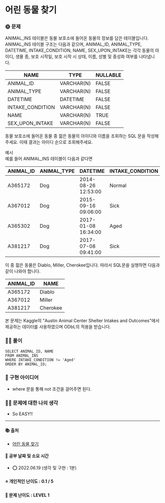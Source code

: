 # 어린 동물 찾기

### 🌞 문제
ANIMAL_INS 테이블은 동물 보호소에 들어온 동물의 정보를 담은 테이블입니다. ANIMAL_INS 테이블 구조는 다음과 같으며, ANIMAL_ID, ANIMAL_TYPE, DATETIME, INTAKE_CONDITION, NAME, SEX_UPON_INTAKE는 각각 동물의 아이디, 생물 종, 보호 시작일, 보호 시작 시 상태, 이름, 성별 및 중성화 여부를 나타냅니다.

|NAME	|TYPE|	NULLABLE|
|---|---|---|
|ANIMAL_ID	|VARCHAR(N)|	FALSE|
|ANIMAL_TYPE|	VARCHAR(N)|	FALSE|
|DATETIME|	DATETIME|	FALSE|
|INTAKE_CONDITION|	VARCHAR(N)|	FALSE|
|NAME	|VARCHAR(N)|	TRUE|
|SEX_UPON_INTAKE|	VARCHAR(N)|	FALSE|


동물 보호소에 들어온 동물 중 젊은 동물의 아이디와 이름을 조회하는 SQL 문을 작성해주세요. 이때 결과는 아이디 순으로 조회해주세요.

예시  
예를 들어 ANIMAL_INS 테이블이 다음과 같다면

|ANIMAL_ID|	ANIMAL_TYPE|	DATETIME|	INTAKE_CONDITION|	NAME|	SEX_UPON_INTAKE|
|---|---|---|---|---|---|
|A365172	|Dog	|2014-08-26 12:53:00|	Normal|	Diablo|	Neutered Male|
|A367012|	Dog|	2015-09-16 09:06:00	|Sick	|Miller	|Neutered Male|
|A365302|	Dog|	2017-01-08 16:34:00	|Aged|	Minnie	|Spayed Female|
|A381217|	Dog	|2017-07-08 09:41:00	|Sick|	Cherokee|	Neutered Male|

이 중 젊은 동물은 Diablo, Miller, Cherokee입니다. 따라서 SQL문을 실행하면 다음과 같이 나와야 합니다.

|ANIMAL_ID|	NAME|
|---|---|
|A365172|	Diablo|
|A367012|	Miller|
|A381217|	Cherokee|

본 문제는 Kaggle의 "Austin Animal Center Shelter Intakes and Outcomes"에서 제공하는 데이터를 사용하였으며 ODbL의 적용을 받습니다.



### 👩‍💻 풀이
```
SELECT ANIMAL_ID, NAME
FROM ANIMAL_INS
WHERE INTAKE_CONDITION != 'Aged'
ORDER BY ANIMAL_ID;
```

### 🔑 구현 아이디어
- where 문을 통해 not 조건을 걸어주면 된다.
  
### 🙋‍♀‍ 문제에 대한 나의 생각
- So EASY!!

-------------
#### 📚 출처
- [어린 동물 찾기
](https://programmers.co.kr/learn/courses/30/lessons/59037)
#### 📅 공부 날짜 및 소요 시간
- ⭕ 2022.06.19 (생각 및 구현 : 1분)
#### ⭐ 개인적인 난이도 : 0.1 / 5
#### 🌳 문제 난이도 : LEVEL 1
